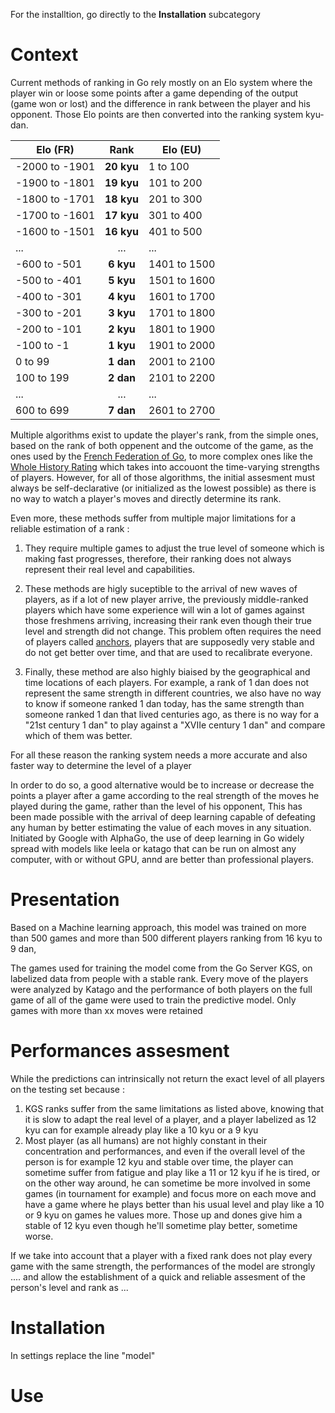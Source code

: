 For the installtion, go directly to the **Installation** subcategory
# Context

Current methods of ranking in Go rely mostly on an Elo system where the player win or loose some points after a game depending of the output (game won or lost) and the difference in rank between the player and his opponent. Those Elo points are then converted into the ranking system kyu-dan.

|Elo (FR)   |     Rank      |  Elo (EU) |
|----------|:-------------:| ----------|
| -2000 to -1901 |  **20 kyu** | 1 to 100 |
| -1900 to -1801 |  **19 kyu** | 101 to 200 |
| -1800 to -1701 |  **18 kyu** | 201 to 300 |
| -1700 to -1601 |  **17 kyu** | 301 to 400 |
| -1600 to -1501 |  **16 kyu** | 401 to 500 |
| ... |  ... | ... |
| -600 to -501|  **6 kyu** | 1401 to 1500 |
| -500 to -401 |  **5 kyu** | 1501 to 1600 |
| -400 to -301 |  **4 kyu** | 1601 to 1700 |
| -300 to -201 |  **3 kyu** | 1701 to 1800 |
| -200 to -101 |  **2 kyu** | 1801 to 1900 |
| -100 to -1 |  **1 kyu** | 1901 to 2000 |
| 0 to 99 | **1 dan** | 2001 to 2100 |
| 100 to 199 | **2 dan** | 2101 to 2200 |
| ... |  ... | ... |
| 600 to 699 | **7 dan** | 2601 to 2700 |



Multiple algorithms exist to update the player's rank, from the simple ones, based on the rank of both oppenent and the outcome of the game, as the ones used by the [French Federation of Go](https://ffg.jeudego.org/echelle/echelle_algo_2012.php), to more complex ones like the [Whole History Rating](https://www.remi-coulom.fr/WHR/) which takes into accouont the time-varying strengths of players. However, for all of those algorithms, the initial assesment must always be self-declarative (or initialized as the lowest possible) as there is no way to watch a player's moves and directly determine its rank.

Even more, these methods suffer from multiple major limitations for a reliable estimation of a rank :

1. They require multiple games to adjust the true level of someone which is making fast progresses, therefore, their ranking does not always represent their real level and capabilities.

2. These methods are higly suceptible to the arrival of new waves of players, as if a lot of new player arrive, the previously middle-ranked players which have some experience will win a lot of games against those freshmens arriving, increasing their rank even though their true level and strength did not change. This problem often requires the need of players called [anchors](https://www.gokgs.com/help/anchor.html), players that are supposedly very stable and do not get better over time, and that are used to recalibrate everyone.

3. Finally, these method are also highly biaised by the geographical and time locations of each players. For example, a rank of 1 dan does not represent the same strength in different countries, we also have no way to know if someone ranked 1 dan today, has the same strength than someone ranked 1 dan that lived centuries ago, as there is no way for a "21st century 1 dan" to play against a "XVIIe century 1 dan" and compare which of them was better.

For all these reason the ranking system needs a more accurate and also faster way to determine the level of a player

In order to do so, a good alternative would be to increase or decrease the points a player after a game according to the real strength of the moves he played during the game, rather than the level of his opponent, This has been made possible with the arrival of deep learning capable of defeating any human by better estimating the value of each moves in any situation. Initiated by Google with AlphaGo, the use of deep learning in Go widely spread with models like leela or katago that can be run on almost any computer, with or without GPU, annd are better than professional players.

# Presentation
Based on a Machine learning approach, this model was trained on more than 500 games and more than 500 different players ranking from 16 kyu to 9 dan, 

The games used for training the model come from the Go Server KGS, on labelized data from people with a stable rank.
Every move of the players were analyzed by Katago and the performance of both players on the full game of all of the game were used to train the predictive model. 
Only games with more than xx moves were retained 

# Performances assesment

While the predictions can intrinsically not return the exact level of all players on the testing set because :
1. KGS ranks suffer from the same limitations as listed above, knowing that it is slow to adapt the real level of a player, and a player labelized as 12 kyu  can for example already play like a 10 kyu or a 9 kyu
2. Most player (as all humans) are not highly constant in their concentration and performances, and even if the overall level of the person is for example 12 kyu and stable over time, the player can sometime suffer from fatigue and play like a 11 or 12 kyu if he is tired, or on the other way around, he can sometime be more involved in some games (in tournament for example) and focus more on each move and have a game where he plays better than his usual level and play like a 10 or 9 kyu on games he values more. Those up and dones give him a stable of 12 kyu even though he'll sometime play better, sometime worse.

If we take into account that a player with a fixed rank does not play every game with the same strength, the performances of the model are strongly .... and allow the establishment of a quick and reliable assesment of the person's level and rank as ...

# Installation

In settings replace the line "model"

# Use